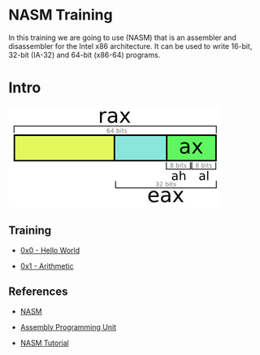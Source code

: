 # NASM Training

In this training we are going to use (NASM) that is an assembler and disassembler for the Intel x86 architecture. It can be used to write 16-bit, 32-bit (IA-32) and 64-bit (x86-64) programs.

# Intro

![](doc/registers.png)

## Training

* [0x0 - Hello World](tree/master/0x00)

* [0x1 - Arithmetic ](tree/master/0x01)



## References

* [NASM](http://www.nasm.us)

* [Assembly Programming Unit](https://www.slideshare.net/infinite2me/assembly-language-programmingunit-4)

* [NASM Tutorial](http://cs.lmu.edu/~ray/notes/nasmtutorial)